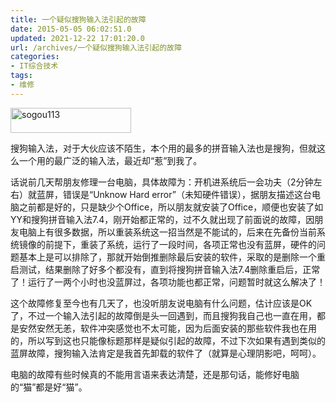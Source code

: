 ```yaml
---
title: 一个疑似搜狗输入法引起的故障
date: 2015-05-05 06:02:51.0
updated: 2021-12-22 17:01:20.0
url: /archives/一个疑似搜狗输入法引起的故障
categories: 
- IT综合技术
tags: 
- 维修
---
```


<p style="text-align: left;"><a href="http://uu126.cn/wp-content/uploads/2015/05/sogou113.png"><img class=" size-full wp-image-1752 alignleft" src="http://uu126.cn/wp-content/uploads/2015/05/sogou113.png" alt="sogou113" width="193" height="40" /></a></p>
<p style="text-align: left;">搜狗输入法，对于大伙应该不陌生，本个用的最多的拼音输入法也是搜狗，但就这么一个用的最广泛的输入法，最近却“惹”到我了。</p>
<p style="text-align: left;">话说前几天帮朋友修理一台电脑，具体故障为：开机进系统后一会功夫（2分钟左右）就蓝屏，错误是“Unknow Hard error”（未知硬件错误），据朋友描述这台电脑之前都是好的，只是缺少个Office，所以朋友就安装了Office，顺便也安装了如YY和搜狗拼音输入法7.4，刚开始都正常的，过不久就出现了前面说的故障，因朋友电脑上有很多数据，所以重装系统这一招当然是不能试的，后来在先备份当前系统镜像的前提下，重装了系统，运行了一段时间，各项正常也没有蓝屏，硬件的问题基本上是可以排除了，那就开始倒推删除最后安装的软件，采取的是删除一个重启测试，结果删除了好多个都没有，直到将搜狗拼音输入法7.4删除重启后，正常了！运行了一两个小时也没蓝屏过，各项功能也都正常，问题暂时就这么解决了！</p>
<p style="text-align: left;">这个故障修复至今也有几天了，也没听朋友说电脑有什么问题，估计应该是OK了，不过一个输入法引起的故障倒是头一回遇到，而且搜狗我自己也一直在用，都是安然安然无恙，软件冲突感觉也不太可能，因为后面安装的那些软件我也在用的，所以写到这也只能像标题那样是疑似引起的故障，不过下次如果有遇到类似的蓝屏故障，搜狗输入法肯定是我首先卸载的软件了（就算是心理阴影吧，呵呵）。</p>
<p style="text-align: left;">电脑的故障有些时候真的不能用言语来表达清楚，还是那句话，能修好电脑的“猫”都是好“猫”。</p>